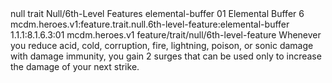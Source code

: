 <ability>
  <metadata>
    <class>null</class>
    <feature_type>trait</feature_type>
    <file_dpath>Null/6th-Level Features</file_dpath>
    <item_id>elemental-buffer</item_id>
    <item_index>01</item_index>
    <item_name>Elemental Buffer</item_name>
    <level>6</level>
    <scc>mcdm.heroes.v1:feature.trait.null.6th-level-feature:elemental-buffer</scc>
    <scdc>1.1.1:8.1.6.3:01</scdc>
    <source>mcdm.heroes.v1</source>
    <type>feature/trait/null/6th-level-feature</type>
  </metadata>
  <effects>
    <effect type="mundane">Whenever you reduce acid, cold, corruption, fire, lightning, poison, or sonic damage with damage immunity, you gain 2 surges that can be used only to increase the damage of your next strike.</effect>
  </effects>
</ability>
